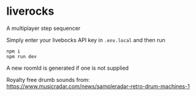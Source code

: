 # liverocks

A multiplayer step sequencer

Simply enter your livebocks API key in `.env.local` and then run

```
npm i
npm run dev
```

A new roomId is generated if one is not supplied

Royalty free drumb sounds from: https://www.musicradar.com/news/sampleradar-retro-drum-machines-1
